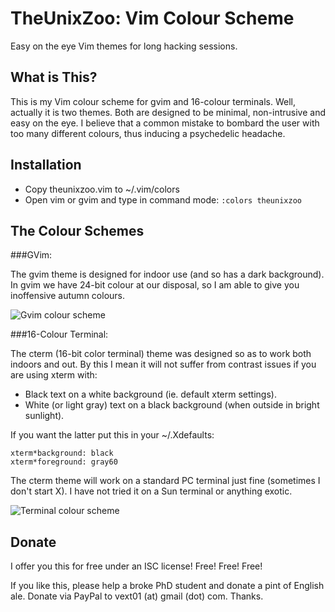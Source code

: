 TheUnixZoo: Vim Colour Scheme
=============================

Easy on the eye Vim themes for long hacking sessions.

What is This?
-------------

This is my Vim colour scheme for gvim and 16-colour terminals. Well,
actually it is two themes.  Both are designed to be minimal,
non-intrusive and easy on the eye. I believe that a common mistake to
bombard the user with too many different colours, thus inducing a
psychedelic headache.

Installation
------------

* Copy theunixzoo.vim to ~/.vim/colors
* Open vim or gvim and type in command mode: `:colors theunixzoo`

The Colour Schemes
------------------

###GVim:

The gvim theme is designed for indoor use (and so has a dark background).
In gvim we have 24-bit colour at our disposal, so I am able to give you
inoffensive autumn colours.

![Gvim colour scheme](https://raw.github.com/vext01/theunixzoo-vim-colorscheme/master/gvim.png)
  
###16-Colour Terminal:

The cterm (16-bit color terminal) theme was designed so as to work
both indoors and out. By this I mean it will not suffer from contrast
issues if you are using xterm with:

* Black text on a white background (ie. default xterm settings).
* White (or light gray) text on a black background (when outside in
  bright sunlight).
 
If you want the latter put this in your ~/.Xdefaults:

```
xterm*background: black                                                         
xterm*foreground: gray60
```
  
The cterm theme will work on a standard PC terminal just fine (sometimes
I don't start X). I have not tried it on a Sun terminal or anything exotic.

![Terminal colour scheme](https://raw.github.com/vext01/theunixzoo-vim-colorscheme/master/cterm.png)
  
Donate
------

I offer you this for free under an ISC license! Free! Free! Free!

If you like this, please help a broke PhD student and donate a pint of
English ale. Donate via PayPal to  vext01 (at) gmail (dot) com. Thanks.
